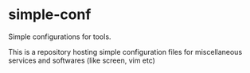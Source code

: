# simple-conf
Simple configurations for tools.

This is a repository hosting simple configuration files for miscellaneous services and softwares (like screen, vim etc)
